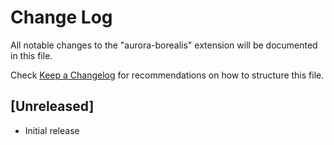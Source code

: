 # Change Log

All notable changes to the "aurora-borealis" extension will be documented in this file.

Check [Keep a Changelog](http://keepachangelog.com/) for recommendations on how to structure this file.

## [Unreleased]

- Initial release
